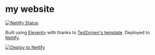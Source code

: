 # my website

[![Netlify Status](https://api.netlify.com/api/v1/badges/5beac054-c5ae-47ed-b5a3-b88ad123e406/deploy-status)](https://app.netlify.com/sites/shervin/deploys)
 
Built using [Eleventy](https://www.11ty.dev) with thanks to [Ted2xmen's template](https://github.com/Ted2xmen/eleventree.app). Deployed to [Netlify](https://www.netlify.com).

[![Deploy to Netlify](https://www.netlify.com/img/deploy/button.svg)](https://app.netlify.com/start/deploy?repository=https://github.com/ted2xmen/eleventree)

